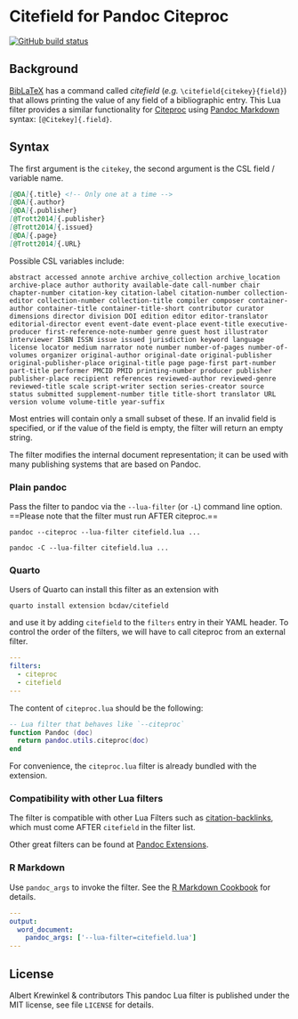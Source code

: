 # Citefield for Pandoc Citeproc

[![GitHub build status][CI badge]][CI workflow]

[CI badge]: https://img.shields.io/github/actions/workflow/status/pandoc-ext/citefield/ci.yaml?logo=github&branch=main
[CI workflow]: https://github.com/pandoc-ext/citefield/actions/workflows/ci.yaml

## Background

[BibLaTeX](https://mirrors.ibiblio.org/CTAN/macros/latex/contrib/biblatex/doc/biblatex.pdf) has a command called *citefield* (*e.g.* `\citefield{citekey}{field}`) that allows printing the value of any field of a bibliographic entry. This Lua filter provides a similar functionality for [Citeproc](https://github.com/jgm/citeproc) using [Pandoc Markdown](https://pandoc.org/MANUAL.html#pandocs-markdown) syntax: `[@Citekey]{.field}`.

## Syntax

The first argument is the `citekey`, the second argument is the CSL field / variable name.

``` markdown
[@DA]{.title} <!-- Only one at a time -->
[@DA]{.author}
[@DA]{.publisher}
[@Trott2014]{.publisher}
[@Trott2014]{.issued}
[@DA]{.page}
[@Trott2014]{.URL}
```

Possible CSL variables include:

```
abstract accessed annote archive archive_collection archive_location archive-place author authority available-date call-number chair chapter-number citation-key citation-label citation-number collection-editor collection-number collection-title compiler composer container-author container-title container-title-short contributor curator dimensions director division DOI edition editor editor-translator editorial-director event event-date event-place event-title executive-producer first-reference-note-number genre guest host illustrator interviewer ISBN ISSN issue issued jurisdiction keyword language license locator medium narrator note number number-of-pages number-of-volumes organizer original-author original-date original-publisher original-publisher-place original-title page page-first part-number part-title performer PMCID PMID printing-number producer publisher publisher-place recipient references reviewed-author reviewed-genre reviewed-title scale script-writer section series-creator source status submitted supplement-number title title-short translator URL version volume volume-title year-suffix
```

Most entries will contain only a small subset of these. If an invalid field is specified, or if the value of the field is empty, the filter will return an empty string.

The filter modifies the internal document representation; it can be used with many publishing systems that are based on Pandoc.

### Plain pandoc

Pass the filter to pandoc via the `--lua-filter` (or `-L`) command
line option. ==Please note that the filter must run AFTER citeproc.==

    pandoc --citeproc --lua-filter citefield.lua ...

    pandoc -C --lua-filter citefield.lua ...

### Quarto

Users of Quarto can install this filter as an extension with

    quarto install extension bcdav/citefield

and use it by adding `citefield` to the `filters` entry in their YAML header. To control the order of the filters, we will have to call citeproc from an external filter.

``` yaml
---
filters:
  - citeproc
  - citefield
---
```

The content of `citeproc.lua` should be the following:

```lua
-- Lua filter that behaves like `--citeproc`
function Pandoc (doc)
  return pandoc.utils.citeproc(doc)
end
```

For convenience, the `citeproc.lua` filter is already bundled with the extension.

### Compatibility with other Lua filters

The filter is compatible with other Lua Filters such as [citation-backlinks](https://github.com/tarleb/citation-backlinks), which must come AFTER `citefield` in the filter list.

Other great filters can be found at [Pandoc Extensions](https://github.com/pandoc-ext?type=source).

### R Markdown

Use `pandoc_args` to invoke the filter. See the [R Markdown
Cookbook](https://bookdown.org/yihui/rmarkdown-cookbook/lua-filters.html)
for details.

``` yaml
---
output:
  word_document:
    pandoc_args: ['--lua-filter=citefield.lua']
---
```

License
------------------------------------------------------------------
Albert Krewinkel & contributors
This pandoc Lua filter is published under the MIT license, see
file `LICENSE` for details.
